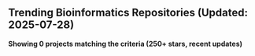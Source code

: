 ## Trending Bioinformatics Repositories (Updated: 2025-07-28)

**Showing 0 projects matching the criteria (250+ stars, recent updates)**

